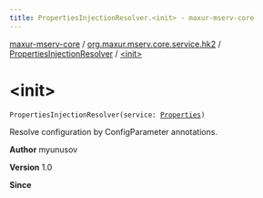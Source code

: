 ```yaml
---
title: PropertiesInjectionResolver.<init> - maxur-mserv-core
---
```


[maxur-mserv-core](../../index.html) / [org.maxur.mserv.core.service.hk2](../index.html) / [PropertiesInjectionResolver](index.html) / [&lt;init&gt;](.)

# &lt;init&gt;

`PropertiesInjectionResolver(service: `[`Properties`](../../org.maxur.mserv.core.service.properties/-properties/index.html)`)`

Resolve configuration by ConfigParameter annotations.

**Author**
myunusov

**Version**
1.0

**Since**

